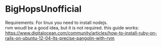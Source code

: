 BigHopsUnofficial
=================
Requirements:
For linux you need to install nodejs.  
rvm woudl be a good idea, but it is not required.  this guide works: https://www.digitalocean.com/community/articles/how-to-install-ruby-on-rails-on-ubuntu-12-04-lts-precise-pangolin-with-rvm
